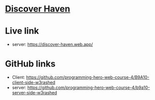 # [Discover Haven](https://discover-haven.web.app/)



# Live link
- server: https://discover-haven.web.app/


# GitHub links
- Client: https://github.com/programming-hero-web-course-4/B9A10-client-side-w3rashed
- server: https://github.com/programming-hero-web-course-4/b9a10-server-side-w3rashed
